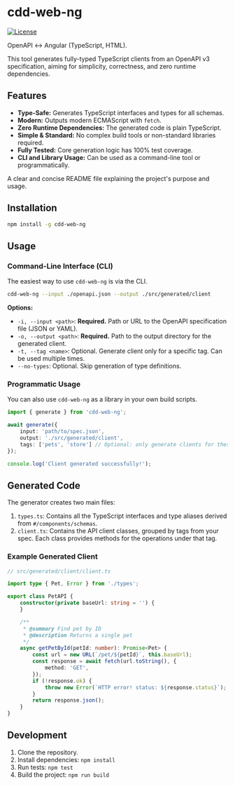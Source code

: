 cdd-web-ng
==========
[![License](https://img.shields.io/badge/license-MIT-blue)](https://opensource.org/licenses/MIT)

OpenAPI ↔ Angular (TypeScript, HTML).

This tool generates fully-typed TypeScript clients from an OpenAPI v3 specification, aiming for simplicity, correctness,
and zero runtime dependencies.

## Features

- **Type-Safe:** Generates TypeScript interfaces and types for all schemas.
- **Modern:** Outputs modern ECMAScript with `fetch`.
- **Zero Runtime Dependencies:** The generated code is plain TypeScript.
- **Simple & Standard:** No complex build tools or non-standard libraries required.
- **Fully Tested:** Core generation logic has 100% test coverage.
- **CLI and Library Usage:** Can be used as a command-line tool or programmatically.

A clear and concise README file explaining the project's purpose and usage.

## Installation

```bash
npm install -g cdd-web-ng
```

## Usage

### Command-Line Interface (CLI)

The easiest way to use `cdd-web-ng` is via the CLI.

```bash
cdd-web-ng --input ./openapi.json --output ./src/generated/client
```

**Options:**

- `-i, --input <path>`: **Required.** Path or URL to the OpenAPI specification file (JSON or YAML).
- `-o, --output <path>`: **Required.** Path to the output directory for the generated client.
- `-t, --tag <name>`: Optional. Generate client only for a specific tag. Can be used multiple times.
- `--no-types`: Optional. Skip generation of type definitions.

### Programmatic Usage

You can also use `cdd-web-ng` as a library in your own build scripts.

```typescript
import { generate } from 'cdd-web-ng';

await generate({
    input: 'path/to/spec.json',
    output: './src/generated/client',
    tags: ['pets', 'store'] // Optional: only generate clients for these tags
});

console.log('Client generated successfully!');
```

## Generated Code

The generator creates two main files:

1. `types.ts`: Contains all the TypeScript interfaces and type aliases derived from `#/components/schemas`.
2. `client.ts`: Contains the API client classes, grouped by tags from your spec. Each class provides methods for the
   operations under that tag.

### Example Generated Client

```typescript
// src/generated/client/client.ts

import type { Pet, Error } from './types';

export class PetAPI {
    constructor(private baseUrl: string = '') {
    }

    /**
     * @summary Find pet by ID
     * @description Returns a single pet
     */
    async getPetById(petId: number): Promise<Pet> {
        const url = new URL(`/pet/${petId}`, this.baseUrl);
        const response = await fetch(url.toString(), {
            method: 'GET',
        });
        if (!response.ok) {
            throw new Error(`HTTP error! status: ${response.status}`);
        }
        return response.json();
    }
}
```

## Development

1. Clone the repository.
2. Install dependencies: `npm install`
3. Run tests: `npm test`
4. Build the project: `npm run build`

